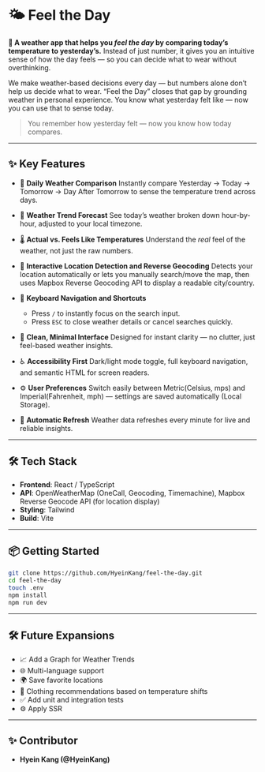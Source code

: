 # 🌤️ Feel the Day

**🚀 A weather app that helps you _feel the day_ by comparing today’s temperature to yesterday’s.**
Instead of just number, it gives you an intuitive sense of how the day feels — so you can decide what to wear without overthinking.

We make weather-based decisions every day — but numbers alone don’t help us decide what to wear.
“Feel the Day” closes that gap by grounding weather in personal experience. You know what yesterday felt like — now you can use that to sense today.

> You remember how yesterday felt — now you know how today compares.

---

## ✨ Key Features

- 🔁 **Daily Weather Comparison**
  Instantly compare Yesterday → Today → Tomorrow → Day After Tomorrow to sense the temperature trend across days.

- 📆 **Weather Trend Forecast**
  See today’s weather broken down hour-by-hour, adjusted to your local timezone.

- 🌡️ **Actual vs. Feels Like Temperatures**
  Understand the _real_ feel of the weather, not just the raw numbers.

- 📍 **Interactive Location Detection and Reverse Geocoding**
  Detects your location automatically or lets you manually search/move the map, then uses Mapbox Reverse Geocoding API to display a readable city/country.

- 🎹 **Keyboard Navigation and Shortcuts**
    - Press `/` to instantly focus on the search input.
    - Press `ESC` to close weather details or cancel searches quickly.

- 🎨 **Clean, Minimal Interface**
  Designed for instant clarity — no clutter, just feel-based weather insights.

- ♿ **Accessibility First**
  Dark/light mode toggle, full keyboard navigation, and semantic HTML for screen readers.

- ⚙️ **User Preferences**
  Switch easily between Metric(Celsius, mps) and Imperial(Fahrenheit, mph) — settings are saved automatically (Local Storage).

- 🔄 **Automatic Refresh**
  Weather data refreshes every minute for live and reliable insights.

---

## 🛠️ Tech Stack

- **Frontend**: React / TypeScript
- **API**: OpenWeatherMap (OneCall, Geocoding, Timemachine), Mapbox Reverse Geocode API (for location display)
- **Styling**: Tailwind
- **Build**: Vite

---

## 📦 Getting Started

```bash
git clone https://github.com/HyeinKang/feel-the-day.git
cd feel-the-day
touch .env
npm install
npm run dev
```

---

## 🛠️ Future Expansions

- 📈 Add a Graph for Weather Trends
- 🌐 Multi-language support
- 🌍 Save favorite locations
- 👚 Clothing recommendations based on temperature shifts
- ✅ Add unit and integration tests
- ⚙️ Apply SSR

---

## ✨ Contributor
- **Hyein Kang (@HyeinKang)**

